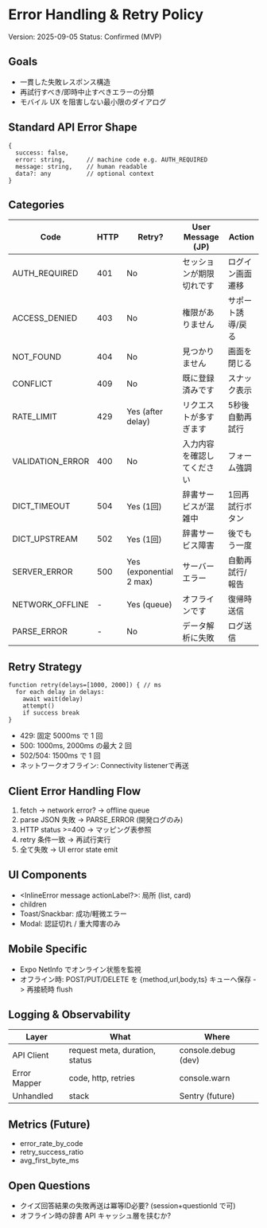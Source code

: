 # Error Handling & Retry Policy
Version: 2025-09-05
Status: Confirmed (MVP)

## Goals
- 一貫した失敗レスポンス構造
- 再試行すべき/即時中止すべきエラーの分類
- モバイル UX を阻害しない最小限のダイアログ

## Standard API Error Shape
```
{
  success: false,
  error: string,      // machine code e.g. AUTH_REQUIRED
  message: string,    // human readable
  data?: any          // optional context
}
```

## Categories
| Code | HTTP | Retry? | User Message (JP) | Action |
|------|------|--------|-------------------|--------|
| AUTH_REQUIRED | 401 | No | セッションが期限切れです | ログイン画面遷移 |
| ACCESS_DENIED | 403 | No | 権限がありません | サポート誘導/戻る |
| NOT_FOUND | 404 | No | 見つかりません | 画面を閉じる |
| CONFLICT | 409 | No | 既に登録済みです | スナック表示 |
| RATE_LIMIT | 429 | Yes (after delay) | リクエストが多すぎます | 5秒後自動再試行 |
| VALIDATION_ERROR | 400 | No | 入力内容を確認してください | フォーム強調 |
| DICT_TIMEOUT | 504 | Yes (1回) | 辞書サービスが混雑中 | 1回再試行ボタン |
| DICT_UPSTREAM | 502 | Yes (1回) | 辞書サービス障害 | 後でもう一度 |
| SERVER_ERROR | 500 | Yes (exponential 2 max) | サーバーエラー | 自動再試行/報告 |
| NETWORK_OFFLINE | - | Yes (queue) | オフラインです | 復帰時送信 |
| PARSE_ERROR | - | No | データ解析に失敗 | ログ送信 |

## Retry Strategy
```
function retry(delays=[1000, 2000]) { // ms
  for each delay in delays:
    await wait(delay)
    attempt()
    if success break
}
```
- 429: 固定 5000ms で 1 回
- 500: 1000ms, 2000ms の最大 2 回
- 502/504: 1500ms で 1 回
- ネットワークオフライン: Connectivity listenerで再送

## Client Error Handling Flow
1. fetch → network error? -> offline queue
2. parse JSON 失敗 -> PARSE_ERROR (開発ログのみ)
3. HTTP status >=400 -> マッピング表参照
4. retry 条件一致 → 再試行実行
5. 全て失敗 → UI error state emit

## UI Components
- <InlineError message actionLabel?>: 局所 (list, card)
- <RetryBoundary scope="network"> children </RetryBoundary>
- Toast/Snackbar: 成功/軽微エラー
- Modal: 認証切れ / 重大障害のみ

## Mobile Specific
- Expo NetInfo でオンライン状態を監視
- オフライン時: POST/PUT/DELETE を {method,url,body,ts} キューへ保存 -> 再接続時 flush

## Logging & Observability
| Layer | What | Where |
|-------|------|-------|
| API Client | request meta, duration, status | console.debug (dev) |
| Error Mapper | code, http, retries | console.warn |
| Unhandled | stack | Sentry (future) |

## Metrics (Future)
- error_rate_by_code
- retry_success_ratio
- avg_first_byte_ms

## Open Questions
- クイズ回答結果の失敗再送は冪等ID必要? (session+questionId で可)
- オフライン時の辞書 API キャッシュ層を挟むか?
